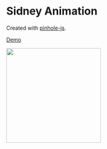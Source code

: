 # Sidney Animation

Created with [pinhole-js](https://github.com/tidwall/pinhole-js).

[Demo](https://tidwall.com/sidney)

<a href="https://tidwall.com/sidney"><img src="sidney_anim.gif" width="250" height="250"></a>